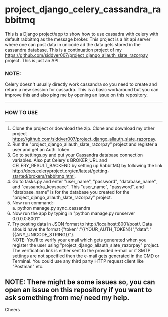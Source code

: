 # project_django_celery_cassandra_rabbitmq
This is a Django project/app to show how to use cassadra with celery with default rabbitmq as the message broker. This project is a hit api server where one can post data in unicode ad the data gets stored in the cassandra database. This is a continuation project of my https://github.com/siddver007/project_django_allauth_slate_razorpay project. This is just an API. 

### NOTE:   
Celery doesn't usually directly work cassandra so you need to create and return a new session for cassadra. This is a basic workaround but you can improve this and also ping me by opening an issue on this repository.   
  

---
  
          
  
###                                                HOW TO USE  
--- 

1. Clone the project or download the zip. Clone and download my other project         https://github.com/siddver007/project_django_allauth_slate_razorpay.  
2. Run the "project_django_allauth_slate_razorpay" project and register a user and get an Auth Token.
3. Go to settings.py and put your Cassandra database connection variables. Also put Celery's BROKER_URL and CELERY_RESULT_BACKEND by setting up RabbitMQ by following the link http://docs.celeryproject.org/en/latest/getting-started/brokers/rabbitmq.html.  
4. Go to tasks.py and enter "user_name", "password", "database_name", and "cassandra_keyspace". This "user_name", "password", and "database_name" is for the database you created for the "project_django_allauth_slate_razorpay" project.  
5. Now run command:-  
   a. python manage.py sync_cassandra    
6. Now run the app by typing in "python manage.py runserver 0.0.0.0:8001"
7. Try posting data in JSON format to http://localhost:8001/post/. Data should have the format   {"token":"{{YOUR_AUTH_TOKEN}}","data":"{{ANY_UNICODE_STRING}}"}.  
NOTE: You'll to verify your email which gets generated when you register the user using "project_django_allauth_slate_razorpay" project. The verification link is either sent to the provided e-mail or if SMTP settings are not specified then the e-mail gets generated in the CMD or Terminal. You could use any third party HTTP request client like "Postman" etc.  


## NOTE: There might be some issues so, you can open an issue on this repository if you want to ask something from me/ need my help. 

Cheers


  
  
  
  
   


